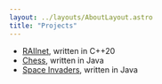 ```yaml
---
layout: ../layouts/AboutLayout.astro
title: "Projects"
---
```


- [RAIInet](https://github.com/yutoc05/RAIInet), written in C++20
- [Chess](https://github.com/yutoc05/Chess), written in Java
- [Space Invaders](https://github.com/yutoc05/Space-Invaders), written in Java